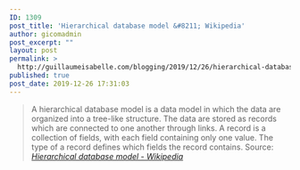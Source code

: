 ```yaml
---
ID: 1309
post_title: 'Hierarchical database model &#8211; Wikipedia'
author: gicomadmin
post_excerpt: ""
layout: post
permalink: >
  http://guillaumeisabelle.com/blogging/2019/12/26/hierarchical-database-model-wikipedia/
published: true
post_date: 2019-12-26 17:31:03
---
```

> A hierarchical database model is a data model in which the data are organized into a tree-like structure. The data are stored as records which are connected to one another through links. A record is a collection of fields, with each field containing only one value. The type of a record defines which fields the record contains. Source: *[Hierarchical database model - Wikipedia][1]*

 [1]: https://en.wikipedia.org/wiki/Hierarchical_database_model
